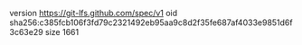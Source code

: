 version https://git-lfs.github.com/spec/v1
oid sha256:c385fcb106f3fd79c2321492eb95aa9c8d2f35fe687af4033e9851d6f3c63e29
size 1661
